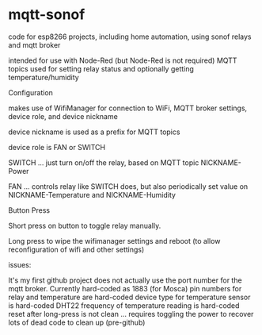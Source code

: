 # mqtt-sonof
code for esp8266 projects, including home automation, using sonof relays and mqtt broker


intended for use with Node-Red (but Node-Red is not required)
MQTT topics used for setting relay status and optionally getting temperature/humidity

Configuration

makes use of WifiManager for connection to WiFi, MQTT broker settings, device role, and device nickname

device nickname is used as a prefix for MQTT topics

device role is FAN or SWITCH

SWITCH ... just turn on/off the relay, based on MQTT topic NICKNAME-Power

FAN ... controls relay like SWITCH does, but also periodically set value on NICKNAME-Temperature and NICKNAME-Humidity

Button Press

Short press on button to toggle relay manually.

Long press to wipe the wifimanager settings and reboot (to allow reconfiguration of wifi and other settings)

issues:

It's my first github project
does not actually use the port number for the mqtt broker. Currently hard-coded as 1883 (for Mosca)
pin numbers for relay and temperature are hard-coded
device type for temperature sensor is hard-coded DHT22
frequency of temperature reading is hard-coded
reset after long-press is not clean ... requires toggling the power to recover
lots of dead code to clean up (pre-github)
